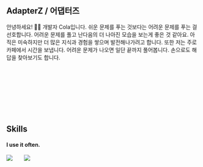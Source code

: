 ## AdapterZ / 어댑터즈
안녕하세요! 🙋‍♂️ 개발자 Cola입니다. 쉬운 문제를 푸는 것보다는 어려운 문제를 푸는 걸 선호합니다. 어려운 문제를 풀고 난다음의 더 나아진 모습을 보는게 좋은 것 같아요. 아직은 미숙하지만 더 많은 지식과 경험을 쌓으며 발전해나가려고 합니다.
또한 저는 주로 카페에서 시간을 보냅니다. 어려운 문제가 나오면 일단 끝까지 풀어봅니다. 손으로도 해답을 찾아보기도 합니다.
<br />
<br />
<br />
<br />
<br />
<br /> 
<br />
<br />
<br />
<!--START_SECTION:waka-->
<!--END_SECTION:waka-->
## Skills 
#### I use it often.
<div style="display:flex;gap:30px;flex-wrap:wrap;">
  <img src ="https://img.shields.io/badge/PYTHON-000000.svg?&style=for-the-badge&logo=Python&logoColor=white"/>
  <img src ="https://img.shields.io/badge/C-000000.svg?&style=for-the-badge&logo=C&logoColor=white"/>
</div>

<!-- IDE의 활동이 기록 -->
<!-- 1. username은 wakatime에서 가입한 계정을 기재한다. wakatime 사이트에서 github 계정과 연동하기때문이다.
<!-- 2. 끝단의 () 링크는 배너클릭 시 연결되는 곳으로 기능동작과 관계없다. 개인github 사이트도 좋고, 아예 생략해도된다.
[![willianrod's wakatime stats](https://github-readme-stats.vercel.app/api/wakatime?username=[nicolaouhm@gmail.com])](https://wakatime.com/@jogilsang)


